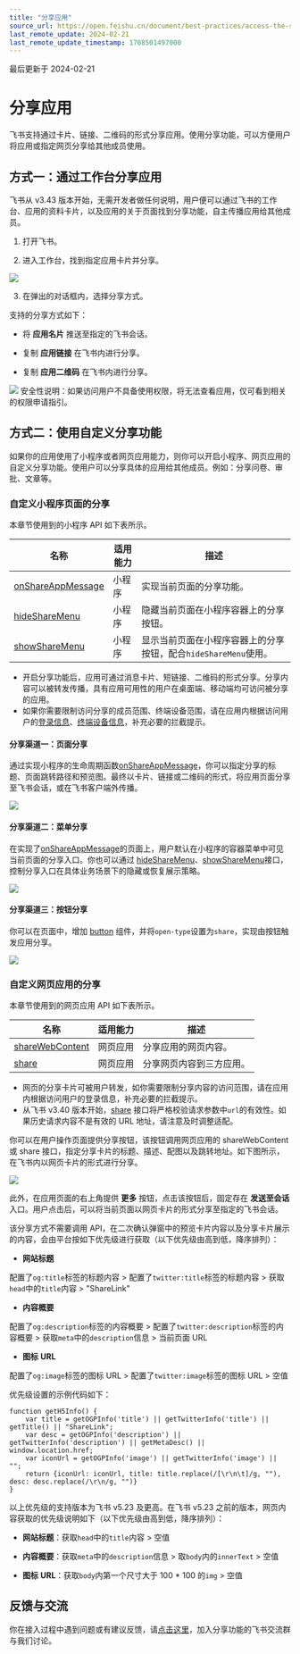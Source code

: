 ```yaml
---
title: "分享应用"
source_url: https://open.feishu.cn/document/best-practices/access-the-sharing-function
last_remote_update: 2024-02-21
last_remote_update_timestamp: 1708501497000
---
```

最后更新于 2024-02-21

# 分享应用

飞书支持通过卡片、链接、二维码的形式分享应用。使用分享功能，可以方便用户将应用或指定网页分享给其他成员使用。

## 方式一：通过工作台分享应用
飞书从 v3.43 版本开始，无需开发者做任何说明，用户便可以通过飞书的工作台、应用的资料卡片，以及应用的关于页面找到分享功能，自主传播应用给其他成员。

1. 打开飞书。

2. 进入工作台，找到指定应用卡片并分享。

![](https://sf3-cn.feishucdn.com/obj/open-platform-opendoc/1edac74e65bbb132f44ad7125a10b84f_ad1PgN4UxI.png?height=1602&lazyload=true&maxWidth=600&width=2866)

3. 在弹出的对话框内，选择分享方式。

支持的分享方式如下：

- 将 **应用名片** 推送至指定的飞书会话。

- 复制 **应用链接** 在飞书内进行分享。

- 复制 **应用二维码** 在飞书内进行分享。

![](https://sf3-cn.feishucdn.com/obj/open-platform-opendoc/745919681be89238bbd31d9ff71ca339_zwJ0spjlff.png?height=714&lazyload=true&maxWidth=600&width=1424)
安全性说明：如果访问用户不具备使用权限，将无法查看应用，仅可看到相关的权限申请指引。

## 方式二：使用自定义分享功能

如果你的应用使用了小程序或者网页应用能力，则你可以开启小程序、网页应用的自定义分享功能。使用户可以分享具体的应用给其他成员。例如：分享问卷、审批、文章等。

### 自定义小程序页面的分享

本章节使用到的小程序 API 如下表所示。

名称 | 适用能力 | 描述
--- | --- | ---
[onShareAppMessage](https://open.feishu.cn/document/uYjL24iN/uQDNuQDNuQDN#c2e51fde) | 小程序 | 实现当前页面的分享功能。
[hideShareMenu](https://open.feishu.cn/document/uYjL24iN/ukjN24SO2YjL5YjN) | 小程序 | 隐藏当前页面在小程序容器上的分享按钮。
[showShareMenu](https://open.feishu.cn/document/uYjL24iN/ugjN24CO2YjL4YjN) | 小程序 | 显示当前页面在小程序容器上的分享按钮，配合`hideShareMenu`使用。

- 开启分享功能后，应用可通过消息卡片、短链接、二维码的形式分享。分享内容可以被转发传播，具有应用可用性的用户在桌面端、移动端均可访问被分享的应用。
- 如果你需要限制访问分享的成员范围、终端设备范围，请在应用内根据访问用户的[登录信息](https://open.feishu.cn/document/uYjL24iN/uYzMuYzMuYzM)、[终端设备信息](https://open.feishu.cn/document/uYjL24iN/uQjNx4CN2EjL0YTM)，补充必要的拦截提示。

#### 分享渠道一：页面分享

通过实现小程序的生命周期函数[onShareAppMessage](https://open.feishu.cn/document/uYjL24iN/uQDNuQDNuQDN#c2e51fde)，你可以指定分享的标题、页面跳转路径和预览图。最终以卡片、链接或二维码的形式，将应用页面分享至飞书会话，或在飞书客户端外传播。

![](https://sf3-cn.feishucdn.com/obj/open-platform-opendoc/6bf276ee467d83aaf0e3908373c5be9b_byYTZezeeK.png?height=916&lazyload=true&maxWidth=800&width=3988)

#### 分享渠道二：菜单分享

在实现了[onShareAppMessage](https://open.feishu.cn/document/uYjL24iN/uQDNuQDNuQDN#c2e51fde)的页面上，用户默认在小程序的容器菜单中可见当前页面的分享入口。你也可以通过 [hideShareMenu](https://open.feishu.cn/document/uYjL24iN/ukjN24SO2YjL5YjN)、[showShareMenu](https://open.feishu.cn/document/uYjL24iN/ugjN24CO2YjL4YjN)接口，控制分享入口在具体业务场景下的隐藏或恢复展示策略。

![](https://sf3-cn.feishucdn.com/obj/open-platform-opendoc/bd379b751f6c512edf29455c2617ca6c_TFJQu47Xfy.png?height=1027&lazyload=true&maxWidth=800&width=3298)

#### 分享渠道三：按钮分享

你可以在页面中，增加 [button](https://open.feishu.cn/document/uYjL24iN/uIjNuIjNuIjN) 组件，并将`open-type`设置为`share`，实现由按钮触发应用分享。

![](https://sf3-cn.feishucdn.com/obj/open-platform-opendoc/2f88a32fd23841676b4f58e8776ba548_H5F4v4Mz8t.png?height=984&lazyload=true&maxWidth=600&width=1800)

### 自定义网页应用的分享

本章节使用到的网页应用 API 如下表所示。

名称 | 适用能力 | 描述
--- | --- | ---
[shareWebContent](https://open.feishu.cn/document/uYjL24iN/uQjMuQjMuQjM/share/sharewebcontent) | 网页应用 | 分享应用的网页内容。
[share](https://open.feishu.cn/document/uYjL24iN/ugDM04COwQjL4ADN/thirdShare) | 网页应用 | 分享网页内容到三方应用。

- 网页的分享卡片可被用户转发，如你需要限制分享内容的访问范围，请在应用内根据访问用户的登录信息，补充必要的拦截提示。
- 从飞书 v3.40 版本开始，[share](https://open.feishu.cn/document/uYjL24iN/ugDM04COwQjL4ADN/thirdShare) 接口将严格校验请求参数中`url`的有效性。如果历史请求内容不是有效的 URL 地址，请注意及时调整适配。

你可以在用户操作页面提供分享按钮，该按钮调用网页应用的 shareWebContent 或  share 接口，指定分享卡片的标题、描述、配图以及跳转地址。如下图所示，在飞书内以网页卡片的形式进行分享。

![](https://sf3-cn.feishucdn.com/obj/open-platform-opendoc/47722570d70f39e1f16156b1f649b20f_g3pet3ndYo.png?height=1003&lazyload=true&maxWidth=800&width=2370)

此外，在应用页面的右上角提供 **更多** 按钮，点击该按钮后，固定存在 **发送至会话** 入口。用户点击后，可以将当前页面以网页卡片的形式分享至指定的飞书会话。

该分享方式不需要调用 API，在二次确认弹窗中的预览卡片内容以及分享卡片展示的内容，会由平台按如下优先级进行获取（以下优先级由高到低，降序排列）：

- **网站标题**

配置了`og:title`标签的标题内容 > 配置了`twitter:title`标签的标题内容 > 获取`head`中的`title`内容 > "ShareLink"

- **内容概要**

配置了`og:description`标签的内容概要 > 配置了`twitter:description`标签的内容概要 > 获取`meta`中的`description`信息 > 当前页面 URL

- **图标** **URL**

配置了`og:image`标签的图标 URL > 配置了`twitter:image`标签的图标 URL > 空值

优先级设置的示例代码如下：

```
function getH5Info() {
    var title = getOGPInfo('title') || getTwitterInfo('title') || getTitle() || "ShareLink";
    var desc = getOGPInfo('description') || getTwitterInfo('description') || getMetaDesc() || window.location.href;
    var iconUrl = getOGPInfo('image') || getTwitterInfo('image') || "";
    return {iconUrl: iconUrl, title: title.replace(/[\r\n\t]/g, ""), desc: desc.replace(/\r\n/g, "")}
} 
```
以上优先级的支持版本为飞书 v5.23 及更高。在飞书 v5.23 之前的版本，网页内容获取的优先级说明如下（以下优先级由高到低，降序排列）：

- **网站标题**：获取`head`中的`title`内容 > 空值

- **内容概要**：获取`meta`中的`description`信息 > 取`body`内的`innerText` > 空值

- **图标** **URL**：获取`body`内第一个尺寸大于 100 * 100 的`img` > 空值

## 反馈与交流

你在接入过程中遇到问题或有建议反馈，请[点击这里](https://applink.feishu.cn/client/chat/chatter/add_by_link?link_token=3d2ud25e-1fa7-4562-bb96-3b775e2f8443)，加入分享功能的飞书交流群与我们讨论。
